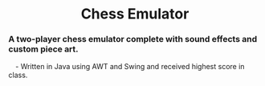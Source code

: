<h1 align="center">Chess Emulator</h1>

### A two-player chess emulator complete with sound effects and custom piece art. </br>
&emsp;- Written in Java using AWT and Swing and received highest score in class.
